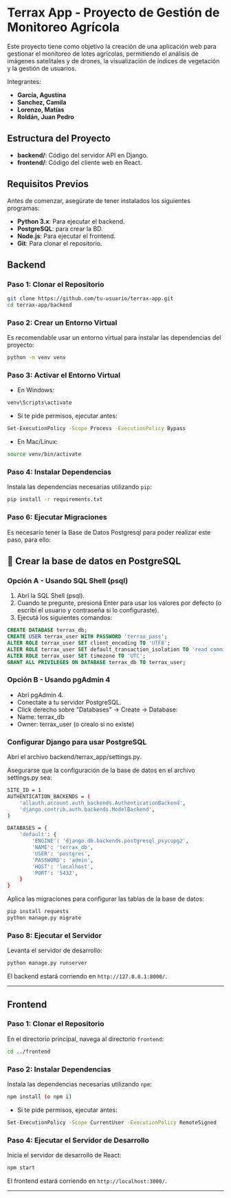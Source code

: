 
# Terrax App - Proyecto de Gestión de Monitoreo Agrícola

Este proyecto tiene como objetivo la creación de una aplicación web para gestionar el monitoreo de lotes agrícolas, permitiendo el análisis de imágenes satelitales y de drones, la visualización de índices de vegetación y la gestión de usuarios.

Integrantes:
- **García, Agustina**
- **Sanchez, Camila**
- **Lorenzo, Matías**
- **Roldán, Juan Pedro**

## Estructura del Proyecto

- **backend/**: Código del servidor API en Django.
- **frontend/**: Código del cliente web en React.

## Requisitos Previos

Antes de comenzar, asegúrate de tener instalados los siguientes programas:

- **Python 3.x**: Para ejecutar el backend.
- **PostgreSQL**: para crear la BD.
- **Node.js**: Para ejecutar el frontend.
- **Git**: Para clonar el repositorio.

## Backend

### Paso 1: Clonar el Repositorio

```bash
git clone https://github.com/tu-usuario/terrax-app.git
cd terrax-app/backend
```

### Paso 2: Crear un Entorno Virtual

Es recomendable usar un entorno virtual para instalar las dependencias del proyecto:

```bash
python -m venv venv
```

### Paso 3: Activar el Entorno Virtual

- En Windows:

```bash
venv\Scripts\activate
```
- Si te pide permisos, ejecutar antes:
  
```bash
Set-ExecutionPolicy -Scope Process -ExecutionPolicy Bypass
```

- En Mac/Linux:

```bash
source venv/bin/activate
```

### Paso 4: Instalar Dependencias

Instala las dependencias necesarias utilizando `pip`:

```bash
pip install -r requirements.txt
```

### Paso 6: Ejecutar Migraciones

Es necesario tener la Base de Datos Postgresql para poder realizar este paso, para ello:

## 🐘 Crear la base de datos en PostgreSQL

### Opción A - Usando SQL Shell (psql)

1. Abrí la SQL Shell (psql).
2. Cuando te pregunte, presioná Enter para usar los valores por defecto (o escribí el usuario y contraseña si lo configuraste).
3. Ejecutá los siguientes comandos:

```sql
CREATE DATABASE terrax_db;
CREATE USER terrax_user WITH PASSWORD 'terrax_pass';
ALTER ROLE terrax_user SET client_encoding TO 'UTF8';
ALTER ROLE terrax_user SET default_transaction_isolation TO 'read committed';
ALTER ROLE terrax_user SET timezone TO 'UTC';
GRANT ALL PRIVILEGES ON DATABASE terrax_db TO terrax_user;
```

### Opción B - Usando pgAdmin 4

- Abrí pgAdmin 4.
- Conectate a tu servidor PostgreSQL.
- Click derecho sobre "Databases" → Create → Database:
- Name: terrax_db
- Owner: terrax_user (o crealo si no existe)

### Configurar Django para usar PostgreSQL
Abrí el archivo backend/terrax_app/settings.py.

Asegurarse que la configuración de la base de datos en el archivo settings.py sea:

```bash
SITE_ID = 1
AUTHENTICATION_BACKENDS = (
    'allauth.account.auth_backends.AuthenticationBackend',  
    'django.contrib.auth.backends.ModelBackend',
)

DATABASES = {
    'default': {
        'ENGINE': 'django.db.backends.postgresql_psycopg2',
        'NAME': 'terrax_db',
        'USER': 'postgres',
        'PASSWORD': 'admin',
        'HOST': 'localhost',
        'PORT': '5432',
    }
}
```

Aplica las migraciones para configurar las tablas de la base de datos:

```bash
pip install requests
python manage.py migrate
```

### Paso 8: Ejecutar el Servidor

Levanta el servidor de desarrollo:

```bash
python manage.py runserver
```

El backend estará corriendo en `http://127.0.0.1:8000/`.


---

## Frontend

### Paso 1: Clonar el Repositorio

En el directorio principal, navega al directorio `frontend`:

```bash
cd ../frontend
```

### Paso 2: Instalar Dependencias

Instala las dependencias necesarias utilizando `npm`:

```bash
npm install (o npm i)
```

- Si te pide permisos, ejecutar antes:
  
```bash
Set-ExecutionPolicy -Scope CurrentUser -ExecutionPolicy RemoteSigned
```

### Paso 4: Ejecutar el Servidor de Desarrollo

Inicia el servidor de desarrollo de React:

```bash
npm start
```

El frontend estará corriendo en `http://localhost:3000/`.

---

